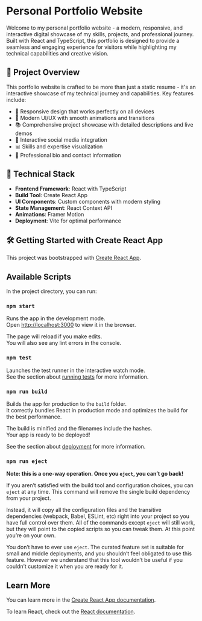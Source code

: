 # Personal Portfolio Website

Welcome to my personal portfolio website - a modern, responsive, and interactive digital showcase of my skills, projects, and professional journey. Built with React and TypeScript, this portfolio is designed to provide a seamless and engaging experience for visitors while highlighting my technical capabilities and creative vision.

## 🎨 Project Overview

This portfolio website is crafted to be more than just a static resume - it's an interactive showcase of my technical journey and capabilities. Key features include:

- 🎯 Responsive design that works perfectly on all devices
- 🎨 Modern UI/UX with smooth animations and transitions
- 📚 Comprehensive project showcase with detailed descriptions and live demos
- 📱 Interactive social media integration
- 📊 Skills and expertise visualization
- 📝 Professional bio and contact information

## 🚀 Technical Stack

- **Frontend Framework**: React with TypeScript
- **Build Tool**: Create React App
- **UI Components**: Custom components with modern styling
- **State Management**: React Context API
- **Animations**: Framer Motion
- **Deployment**: Vite for optimal performance

## 🛠️ Getting Started with Create React App

This project was bootstrapped with [Create React App](https://github.com/facebook/create-react-app).

## Available Scripts

In the project directory, you can run:

### `npm start`

Runs the app in the development mode.\
Open [http://localhost:3000](http://localhost:3000) to view it in the browser.

The page will reload if you make edits.\
You will also see any lint errors in the console.

### `npm test`

Launches the test runner in the interactive watch mode.\
See the section about [running tests](https://facebook.github.io/create-react-app/docs/running-tests) for more information.

### `npm run build`

Builds the app for production to the `build` folder.\
It correctly bundles React in production mode and optimizes the build for the best performance.

The build is minified and the filenames include the hashes.\
Your app is ready to be deployed!

See the section about [deployment](https://facebook.github.io/create-react-app/docs/deployment) for more information.

### `npm run eject`

**Note: this is a one-way operation. Once you `eject`, you can’t go back!**

If you aren’t satisfied with the build tool and configuration choices, you can `eject` at any time. This command will remove the single build dependency from your project.

Instead, it will copy all the configuration files and the transitive dependencies (webpack, Babel, ESLint, etc) right into your project so you have full control over them. All of the commands except `eject` will still work, but they will point to the copied scripts so you can tweak them. At this point you’re on your own.

You don’t have to ever use `eject`. The curated feature set is suitable for small and middle deployments, and you shouldn’t feel obligated to use this feature. However we understand that this tool wouldn’t be useful if you couldn’t customize it when you are ready for it.

## Learn More

You can learn more in the [Create React App documentation](https://facebook.github.io/create-react-app/docs/getting-started).

To learn React, check out the [React documentation](https://reactjs.org/).
